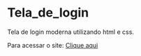# Tela_de_login
Tela de login moderna utilizando html e css.

<p>Para acessar o site: <a href = "" target = "_blank" rel = "external">Clique aqui</a>
</p>
